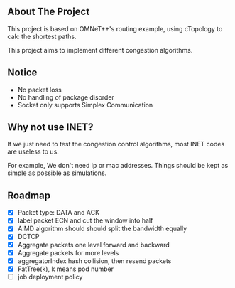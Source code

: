 ## About The Project

This project is based on OMNeT++'s routing example, using cTopology to calc the shortest paths.

This project aims to implement different congestion algorithms.

## Notice

- No packet loss
- No handling of package disorder
- Socket only supports Simplex Communication

## Why not use INET?

If we just need to test the congestion control algorithms, most INET codes are useless to us.

For example, We don't need ip or mac addresses. Things should be kept as simple as possible as simulations.

## Roadmap

- [x] Packet type: DATA and ACK
- [x] label packet ECN and cut the window into half
- [x] AIMD algorithm should should split the bandwidth equally
- [x] DCTCP
- [x] Aggregate packets one level forward and backward
- [x] Aggregate packets for more levels
- [x] aggregatorIndex hash collision, then resend packets
- [x] FatTree(k), k means pod number
- [ ] job deployment policy
